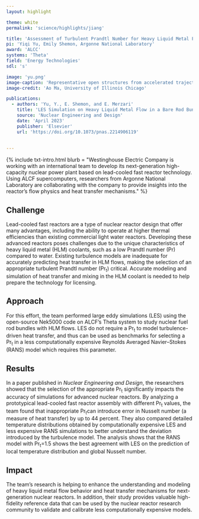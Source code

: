 ```yaml
---
layout: highlight

theme: white
permalink: 'science/highlights/jiang'

title: 'Assessment of Turbulent Prandtl Number for Heavy Liquid Metal Flow in a Bare Rod Bundle'
pi: 'Yiqi Yu, Emily Shemon, Argonne National Laboratory'
award: 'ALCC'
systems: 'Theta'
field: 'Energy Technologies'
sdl: 's'

image: 'yu.png' 
image-caption: 'Representative open structures from accelerated trajectories along the identified six reaction coordinates. The reference semi-open structure is colored white and atoms are colored green, red, and blue according to its weight in the reaction coordinates.'
image-credit: 'Ao Ma, University of Illinois Chicago'

publications:
  - authors: 'Yu, Y., E. Shemon, and E. Merzari'
    title: 'LES Simulation on Heavy Liquid Metal Flow in a Bare Rod Bundle for Assessment of Turbulent Prandtl Number'
    source: 'Nuclear Engineering and Design'
    date: 'April 2023'
    publisher: 'Elsevier'
    url: 'https://doi.org/10.1073/pnas.2214906119'
    
    
---
```


{% include txt-intro.html 
    blurb = "Westinghouse Electric Company is working with an international team to develop its next-generation high-capacity nuclear power plant based on lead-cooled fast reactor technology. Using ALCF supercomputers, researchers from Argonne National Laboratory are collaborating with the company to provide insights into the reactor’s flow physics and heat transfer mechanisms."
%}



## Challenge

Lead-cooled fast reactors are a type of nuclear reactor design that offer many advantages, including the ability to operate at higher thermal efficiencies than existing commercial light water reactors. Developing these advanced reactors poses challenges due to the unique characteristics of heavy liquid metal (HLM) coolants, such as a low Prandtl number (Pr) compared to water. Existing turbulence models are inadequate for accurately predicting heat transfer in HLM flows, making the selection of an appropriate turbulent Prandtl number (Pr<sub>t</sub>) critical. Accurate modeling and simulation of heat transfer and mixing in the HLM coolant is needed to help prepare the technology for licensing.


## Approach

For this effort, the team performed large eddy simulations (LES) using the open-source Nek5000 code on ALCF’s Theta system to study nuclear fuel rod bundles with HLM flows. LES do not require a Pr<sub>t</sub> to model turbulence-driven heat transfer, and thus can be used as benchmarks for selecting a Pr<sub>t</sub> in a less computationally expensive Reynolds Averaged Navier–Stokes (RANS) model which requires this parameter.


## Results

In a paper published in _Nuclear Engineering and Design_, the researchers showed that the selection of the appropriate Pr<sub>t</sub> significantly impacts the accuracy of simulations for advanced nuclear reactors. By analyzing a prototypical lead-cooled fast reactor assembly with different Pr<sub>t</sub> values, the team found that inappropriate Pr<sub>t</sub>can introduce error in Nusselt number (a measure of heat transfer) by up to 44 percent. They also compared detailed temperature distributions obtained by computationally expensive LES and less expensive RANS simulations to better understand the deviation introduced by the turbulence model. The analysis shows that the RANS model with Pr<sub>t</sub>=1.5 shows the best agreement with LES on the prediction of local temperature distribution and global Nusselt number. 



## Impact

The team’s research is helping to enhance the understanding and modeling of heavy liquid metal flow behavior and heat transfer mechanisms for next-generation nuclear reactors. In addition, their study provides valuable high-fidelity reference data that can be used by the nuclear reactor research community to validate and calibrate less computationally expensive models.
